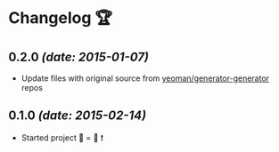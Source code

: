 # Changelog :trophy:

## **0.2.0** *(date: 2015-01-07)*
  * Update files with original source from [yeoman/generator-generator](https://github.com/yeoman/generator-generator) repos

## **0.1.0** *(date: 2015-02-14)*
  * Started project :birthday: = :seedling: :exclamation:

